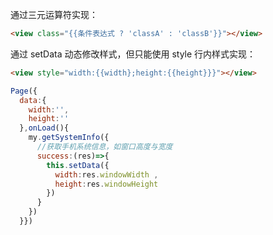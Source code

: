 通过三元运算符实现：
```html
<view class="{{条件表达式 ? 'classA' : 'classB'}}"></view>
```
通过 setData 动态修改样式，但只能使用 style 行内样式实现：
```html
<view style="width:{{width};height:{{height}}}"></view>
```
```javascript
Page({   
  data:{    
    width:'',    
    height:''
  },onLoad(){   
    my.getSystemInfo({     
      //获取手机系统信息，如窗口高度与宽度   
      success:(res)=>{         
        this.setData({           
          width:res.windowWidth ,  
          height:res.windowHeight 
        })       
      }      
    })     
  }})
```
 
